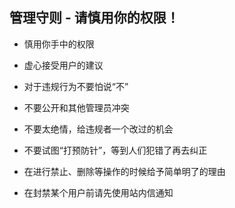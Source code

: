 ## 管理守则 - 请慎用你的权限！

* 慎用你手中的权限

* 虚心接受用户的建议

* 对于违规行为不要怕说“不”

* 不要公开和其他管理员冲突

* 不要太绝情，给违规者一个改过的机会

* 不要试图“打预防针”，等到人们犯错了再去纠正

* 在进行禁止、删除等操作的时候给予简单明了的理由

* 在封禁某个用户前请先使用站内信通知 